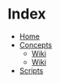 Index
======

* [Home](./home.md)
* [Concepts](./Concepts.md)
	* [Wiki](./Concepts/Wiki.md)
	* [Wiki](./Concepts/Markdown.md)
* [Scripts](./Scripts.md)

